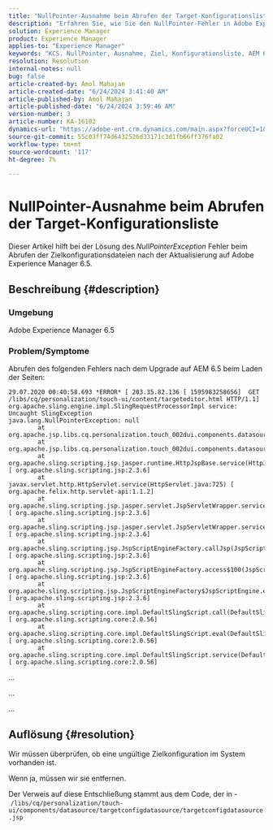 ```yaml
---
title: "NullPointer-Ausnahme beim Abrufen der Target-Konfigurationsliste"
description: "Erfahren Sie, wie Sie den NullPointer-Fehler in Adobe Experience Manager (AEM) 6.5 beim Laden der Seiten beheben."
solution: Experience Manager
product: Experience Manager
applies-to: "Experience Manager"
keywords: "KCS. NullPointer, Ausnahme, Ziel, Konfigurationsliste, AEM 6.5, Experience Manager"
resolution: Resolution
internal-notes: null
bug: false
article-created-by: Amol Mahajan
article-created-date: "6/24/2024 3:41:40 AM"
article-published-by: Amol Mahajan
article-published-date: "6/24/2024 3:59:46 AM"
version-number: 3
article-number: KA-16102
dynamics-url: "https://adobe-ent.crm.dynamics.com/main.aspx?forceUCI=1&pagetype=entityrecord&etn=knowledgearticle&id=8d004fa8-db31-ef11-8409-00224809adb3"
source-git-commit: 55c03ff74d6432526d33171c3d1fb66ff376fa02
workflow-type: tm+mt
source-wordcount: '117'
ht-degree: 7%

---
```


# NullPointer-Ausnahme beim Abrufen der Target-Konfigurationsliste


Dieser Artikel hilft bei der Lösung des *NullPointerException* Fehler beim Abrufen der Zielkonfigurationsdateien nach der Aktualisierung auf Adobe Experience Manager 6.5.

## Beschreibung {#description}


### <b>Umgebung</b>

Adobe Experience Manager 6.5



### <b>Problem/Symptome</b>

Abrufen des folgenden Fehlers nach dem Upgrade auf AEM 6.5 beim Laden der Seiten:




```
29.07.2020 00:40:58.693 *ERROR* [ 203.35.82.136 [ 1595983258656]  GET /libs/cq/personalization/touch-ui/content/targeteditor.html HTTP/1.1]  org.apache.sling.engine.impl.SlingRequestProcessorImpl service: Uncaught SlingException
java.lang.NullPointerException: null
        at org.apache.jsp.libs.cq.personalization.touch_002dui.components.datasource.targetconfigdatasource.targetconfigdatasource_jsp.addTntConfigs(targetconfigdatasource_jsp.java:47)
        at org.apache.jsp.libs.cq.personalization.touch_002dui.components.datasource.targetconfigdatasource.targetconfigdatasource_jsp._jspService(targetconfigdatasource_jsp.java:201)
        at org.apache.sling.scripting.jsp.jasper.runtime.HttpJspBase.service(HttpJspBase.java:70) [ org.apache.sling.scripting.jsp:2.3.6] 
        at javax.servlet.http.HttpServlet.service(HttpServlet.java:725) [ org.apache.felix.http.servlet-api:1.1.2] 
        at org.apache.sling.scripting.jsp.jasper.servlet.JspServletWrapper.service(JspServletWrapper.java:502) [ org.apache.sling.scripting.jsp:2.3.6] 
        at org.apache.sling.scripting.jsp.jasper.servlet.JspServletWrapper.service(JspServletWrapper.java:449) [ org.apache.sling.scripting.jsp:2.3.6] 
        at org.apache.sling.scripting.jsp.JspScriptEngineFactory.callJsp(JspScriptEngineFactory.java:339) [ org.apache.sling.scripting.jsp:2.3.6] 
        at org.apache.sling.scripting.jsp.JspScriptEngineFactory.access$100(JspScriptEngineFactory.java:97) [ org.apache.sling.scripting.jsp:2.3.6] 
        at org.apache.sling.scripting.jsp.JspScriptEngineFactory$JspScriptEngine.eval(JspScriptEngineFactory.java:600) [ org.apache.sling.scripting.jsp:2.3.6] 
        at org.apache.sling.scripting.core.impl.DefaultSlingScript.call(DefaultSlingScript.java:388) [ org.apache.sling.scripting.core:2.0.56] 
        at org.apache.sling.scripting.core.impl.DefaultSlingScript.eval(DefaultSlingScript.java:184) [ org.apache.sling.scripting.core:2.0.56] 
        at org.apache.sling.scripting.core.impl.DefaultSlingScript.service(DefaultSlingScript.java:491) [ org.apache.sling.scripting.core:2.0.56]
```


...

...

...


## Auflösung {#resolution}


Wir müssen überprüfen, ob eine ungültige Zielkonfiguration im System vorhanden ist.

Wenn ja, müssen wir sie entfernen.

Der Verweis auf diese Entschließung stammt aus dem Code, der in - `/libs/cq/personalization/touch-ui/components/datasource/targetconfigdatasource/targetconfigdatasource.jsp`
